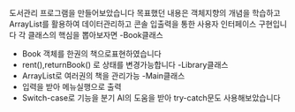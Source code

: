 도서관리 프로그램을 만들어보았습니다
목표했던 내용은
객체지향의 개념을 학습하고
ArrayList를 활용하여 데이터관리하고
콘솔 입출력을 통한 사용자 인터페이스 구현입니다
각 클래스의 핵심을 뽑아보자면
-Book클래스
* Book 객체를 한권의 책으로표현하였습니다
* rent(),returnBook() 로 상태를 변경가능합니다
-Library클래스
* ArrayList로 여러권의 책을 관리가능
-Main클래스
* 입력을 받아 메뉴실행으로 출력
* Switch-case로 기능을 분기
AI의 도움을 받아 try-catch문도 사용해보았습니다